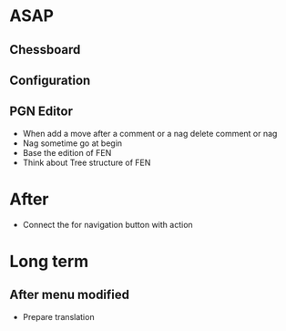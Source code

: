 # ASAP

## Chessboard 



## Configuration 

## PGN Editor

- When add a move after a comment or a nag delete comment or 
nag 
- Nag sometime go at begin 
- Base the edition of FEN
- Think about Tree structure of FEN


# After

- Connect the for navigation button with action


# Long term

## After menu modified

- Prepare translation 
